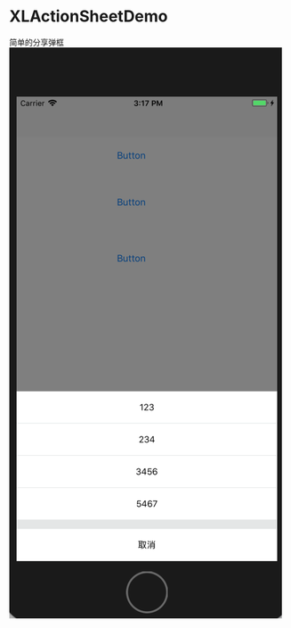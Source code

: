 # XLActionSheetDemo
简单的分享弹框
![image](https://github.com/chengxiaoling/XLActionSheetDemo/blob/master/demo.png)


